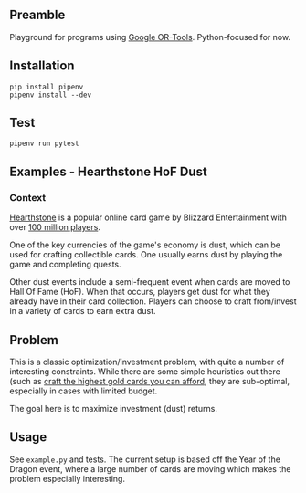 ## Preamble

Playground for programs using [Google OR-Tools](https://developers.google.com/optimization/). Python-focused for now.

## Installation
```
pip install pipenv
pipenv install --dev
```

## Test
```
pipenv run pytest
```

## Examples - Hearthstone HoF Dust
### Context
[Hearthstone](https://playhearthstone.com/en-us/) is a popular online card game by Blizzard Entertainment with over [100 million players](https://variety.com/2018/gaming/news/hearthstone-has-over-100-million-players-1203019919/).

One of the key currencies of the game's economy is dust, which can be used for crafting collectible cards. One usually earns dust by playing the game and completing quests.

Other dust events include a semi-frequent event when cards are moved to Hall Of Fame (HoF). When that occurs, players get dust for what they already have in their card collection. Players can choose to craft from/invest in a variety of cards to earn extra dust.

## Problem
This is a classic optimization/investment problem, with quite a number of interesting constraints. While there are some simple heuristics out there (such as [craft the highest gold cards you can afford](https://www.reddit.com/r/wildhearthstone/comments/avta57/hall_of_fame_craftdust_guide/), they are sub-optimal, especially in cases with limited budget.

The goal here is to maximize investment (dust) returns.

## Usage
See `example.py` and tests. The current setup is based off the Year of the Dragon event, where a large number of cards are moving which makes the problem especially interesting.

